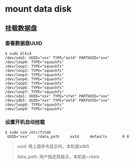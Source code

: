 # mount data disk

## 挂载数据盘

### 查看数据盘UUID

```shell
$ sudo blkid
/dev/sda5: UUID="xxx" TYPE="ext4" PARTUUID="xxx"
/dev/loop0: TYPE="squashfs"
/dev/loop1: TYPE="squashfs"
/dev/loop2: TYPE="squashfs"
/dev/loop3: TYPE="squashfs"
/dev/loop4: TYPE="squashfs"
/dev/loop5: TYPE="squashfs"
/dev/loop6: TYPE="squashfs"
/dev/loop7: TYPE="squashfs"
/dev/sda1: UUID="xxx" TYPE="vfat" PARTUUID="xxx"
/dev/sdb5: UUID="xxx" TYPE="ext4" PARTUUID="xxx"
/dev/loop8: TYPE="squashfs"
/dev/loop9: TYPE="squashfs"
```

### 设置开机自动挂载

```shell
$ sudo vim /etc/fstab
 UUID="xxx"    /data_path     ext4     defaults       0 0
```

> uuid: 用上面命令显示的，本机是sdb5
>
> data_path: 用户指定挂载点，本机是~/data


